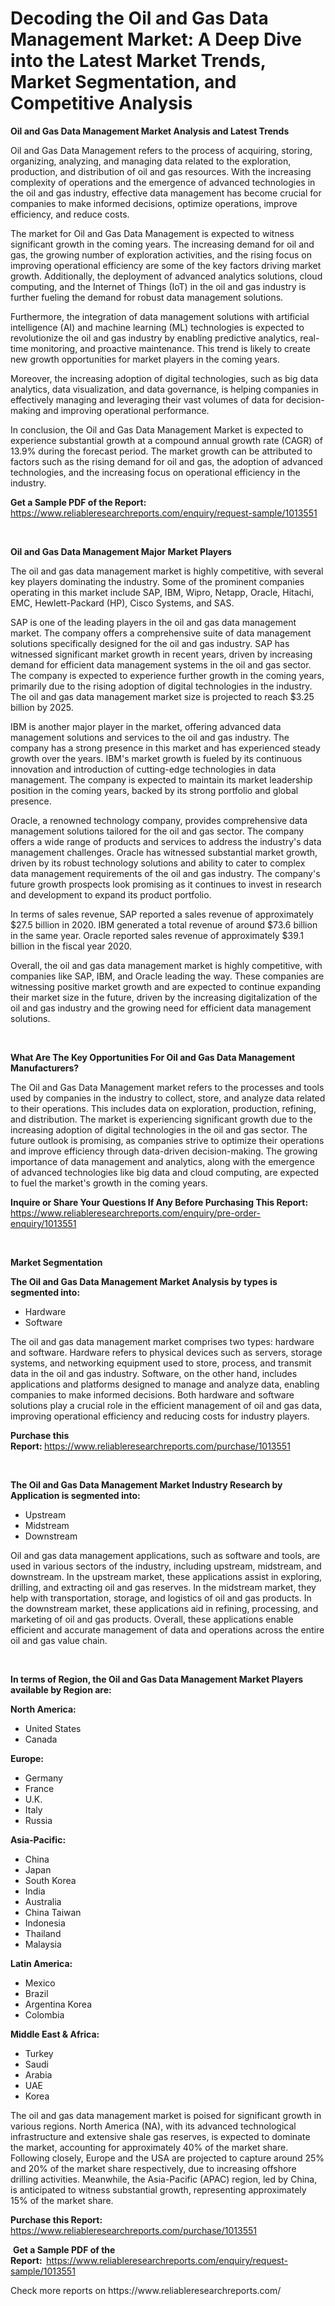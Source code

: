 <p><h1>Decoding the Oil and Gas Data Management Market: A Deep Dive into the Latest Market Trends, Market Segmentation, and Competitive Analysis</h1></p><p><strong>Oil and Gas Data Management Market Analysis and Latest Trends</strong></p>
<p><p>Oil and Gas Data Management refers to the process of acquiring, storing, organizing, analyzing, and managing data related to the exploration, production, and distribution of oil and gas resources. With the increasing complexity of operations and the emergence of advanced technologies in the oil and gas industry, effective data management has become crucial for companies to make informed decisions, optimize operations, improve efficiency, and reduce costs.</p><p>The market for Oil and Gas Data Management is expected to witness significant growth in the coming years. The increasing demand for oil and gas, the growing number of exploration activities, and the rising focus on improving operational efficiency are some of the key factors driving market growth. Additionally, the deployment of advanced analytics solutions, cloud computing, and the Internet of Things (IoT) in the oil and gas industry is further fueling the demand for robust data management solutions.</p><p>Furthermore, the integration of data management solutions with artificial intelligence (AI) and machine learning (ML) technologies is expected to revolutionize the oil and gas industry by enabling predictive analytics, real-time monitoring, and proactive maintenance. This trend is likely to create new growth opportunities for market players in the coming years.</p><p>Moreover, the increasing adoption of digital technologies, such as big data analytics, data visualization, and data governance, is helping companies in effectively managing and leveraging their vast volumes of data for decision-making and improving operational performance.</p><p>In conclusion, the Oil and Gas Data Management Market is expected to experience substantial growth at a compound annual growth rate (CAGR) of 13.9% during the forecast period. The market growth can be attributed to factors such as the rising demand for oil and gas, the adoption of advanced technologies, and the increasing focus on operational efficiency in the industry.</p></p>
<p><strong>Get a Sample PDF of the Report:&nbsp;</strong> <a href="https://www.reliableresearchreports.com/enquiry/request-sample/1013551">https://www.reliableresearchreports.com/enquiry/request-sample/1013551</a></p>
<p>&nbsp;</p>
<p><strong>Oil and Gas Data Management Major Market Players</strong></p>
<p><p>The oil and gas data management market is highly competitive, with several key players dominating the industry. Some of the prominent companies operating in this market include SAP, IBM, Wipro, Netapp, Oracle, Hitachi, EMC, Hewlett-Packard (HP), Cisco Systems, and SAS.</p><p>SAP is one of the leading players in the oil and gas data management market. The company offers a comprehensive suite of data management solutions specifically designed for the oil and gas industry. SAP has witnessed significant market growth in recent years, driven by increasing demand for efficient data management systems in the oil and gas sector. The company is expected to experience further growth in the coming years, primarily due to the rising adoption of digital technologies in the industry. The oil and gas data management market size is projected to reach $3.25 billion by 2025.</p><p>IBM is another major player in the market, offering advanced data management solutions and services to the oil and gas industry. The company has a strong presence in this market and has experienced steady growth over the years. IBM's market growth is fueled by its continuous innovation and introduction of cutting-edge technologies in data management. The company is expected to maintain its market leadership position in the coming years, backed by its strong portfolio and global presence.</p><p>Oracle, a renowned technology company, provides comprehensive data management solutions tailored for the oil and gas sector. The company offers a wide range of products and services to address the industry's data management challenges. Oracle has witnessed substantial market growth, driven by its robust technology solutions and ability to cater to complex data management requirements of the oil and gas industry. The company's future growth prospects look promising as it continues to invest in research and development to expand its product portfolio.</p><p>In terms of sales revenue, SAP reported a sales revenue of approximately $27.5 billion in 2020. IBM generated a total revenue of around $73.6 billion in the same year. Oracle reported sales revenue of approximately $39.1 billion in the fiscal year 2020.</p><p>Overall, the oil and gas data management market is highly competitive, with companies like SAP, IBM, and Oracle leading the way. These companies are witnessing positive market growth and are expected to continue expanding their market size in the future, driven by the increasing digitalization of the oil and gas industry and the growing need for efficient data management solutions.</p></p>
<p>&nbsp;</p>
<p><strong>What Are The Key Opportunities For Oil and Gas Data Management Manufacturers?</strong></p>
<p><p>The Oil and Gas Data Management market refers to the processes and tools used by companies in the industry to collect, store, and analyze data related to their operations. This includes data on exploration, production, refining, and distribution. The market is experiencing significant growth due to the increasing adoption of digital technologies in the oil and gas sector. The future outlook is promising, as companies strive to optimize their operations and improve efficiency through data-driven decision-making. The growing importance of data management and analytics, along with the emergence of advanced technologies like big data and cloud computing, are expected to fuel the market's growth in the coming years.</p></p>
<p><strong>Inquire or Share Your Questions If Any Before Purchasing This Report:</strong> <a href="https://www.reliableresearchreports.com/enquiry/pre-order-enquiry/1013551">https://www.reliableresearchreports.com/enquiry/pre-order-enquiry/1013551</a></p>
<p>&nbsp;</p>
<p><strong>Market Segmentation</strong></p>
<p><strong>The Oil and Gas Data Management Market Analysis by types is segmented into:</strong></p>
<p><ul><li>Hardware</li><li>Software</li></ul></p>
<p><p>The oil and gas data management market comprises two types: hardware and software. Hardware refers to physical devices such as servers, storage systems, and networking equipment used to store, process, and transmit data in the oil and gas industry. Software, on the other hand, includes applications and platforms designed to manage and analyze data, enabling companies to make informed decisions. Both hardware and software solutions play a crucial role in the efficient management of oil and gas data, improving operational efficiency and reducing costs for industry players.</p></p>
<p><strong>Purchase this Report:&nbsp;</strong><a href="https://www.reliableresearchreports.com/purchase/1013551">https://www.reliableresearchreports.com/purchase/1013551</a></p>
<p>&nbsp;</p>
<p><strong>The Oil and Gas Data Management Market Industry Research by Application is segmented into:</strong></p>
<p><ul><li>Upstream</li><li>Midstream</li><li>Downstream</li></ul></p>
<p><p>Oil and gas data management applications, such as software and tools, are used in various sectors of the industry, including upstream, midstream, and downstream. In the upstream market, these applications assist in exploring, drilling, and extracting oil and gas reserves. In the midstream market, they help with transportation, storage, and logistics of oil and gas products. In the downstream market, these applications aid in refining, processing, and marketing of oil and gas products. Overall, these applications enable efficient and accurate management of data and operations across the entire oil and gas value chain.</p></p>
<p>&nbsp;</p>
<p><strong>In terms of Region, the Oil and Gas Data Management Market Players available by Region are:</strong></p>
<p>
    <p> <strong> North America: </strong>
        <ul>
            <li>United States</li>
            <li>Canada</li>
        </ul>
        </p> 
    <p> <strong> Europe: </strong>
        <ul>
            <li>Germany</li>
            <li>France</li>
            <li>U.K.</li>
            <li>Italy</li>
            <li>Russia</li>
        </ul>
        </p> 
    <p> <strong> Asia-Pacific: </strong>
        <ul>
            <li>China</li>
            <li>Japan</li>
            <li>South Korea</li>
            <li>India</li>
            <li>Australia</li>
            <li>China Taiwan</li>
            <li>Indonesia</li>
            <li>Thailand</li>
            <li>Malaysia</li>
        </ul>
        </p> 
    <p> <strong> Latin America: </strong>
        <ul>
            <li>Mexico</li>
            <li>Brazil</li>
            <li>Argentina Korea</li>
            <li>Colombia</li>
        </ul>
        </p> 
    <p> <strong> Middle East & Africa: </strong>
        <ul>
            <li>Turkey</li>
            <li>Saudi</li>
            <li>Arabia</li>
            <li>UAE</li>
            <li>Korea</li>
        </ul>
    </p>
    </p>
<p><p>The oil and gas data management market is poised for significant growth in various regions. North America (NA), with its advanced technological infrastructure and extensive shale gas reserves, is expected to dominate the market, accounting for approximately 40% of the market share. Following closely, Europe and the USA are projected to capture around 25% and 20% of the market share respectively, due to increasing offshore drilling activities. Meanwhile, the Asia-Pacific (APAC) region, led by China, is anticipated to witness substantial growth, representing approximately 15% of the market share.</p></p>
<p><strong>Purchase this Report: </strong><a href="https://www.reliableresearchreports.com/purchase/1013551">https://www.reliableresearchreports.com/purchase/1013551</a></p>
<p>&nbsp;<strong>Get a Sample PDF of the Report:&nbsp;&nbsp;</strong><a href="https://www.reliableresearchreports.com/enquiry/request-sample/1013551">https://www.reliableresearchreports.com/enquiry/request-sample/1013551</a></p>
<p><strong></strong></p>
<p>Check more reports on https://www.reliableresearchreports.com/</p>